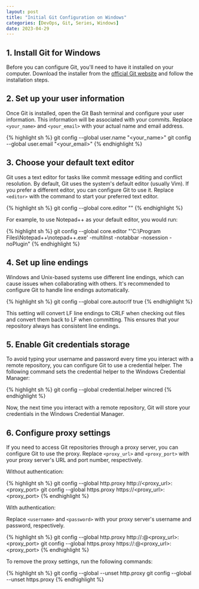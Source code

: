 ```yaml
---
layout: post
title: "Initial Git Configuration on Windows"
categories: [DevOps, Git, Series, Windows]
date: 2023-04-29
---
```


## 1. Install Git for Windows

Before you can configure Git, you'll need to have it installed on your computer. Download the installer from the [official Git website](https://git-scm.com/download/win) and follow the installation steps.

## 2. Set up your user information

Once Git is installed, open the Git Bash terminal and configure your user information. This information will be associated with your commits. Replace `<your_name>` and `<your_email>` with your actual name and email address.

{% highlight sh %}
git config --global user.name "<your_name>"
git config --global user.email "<your_email>"
{% endhighlight %}

## 3. Choose your default text editor

Git uses a text editor for tasks like commit message editing and conflict resolution. By default, Git uses the system's default editor (usually Vim). If you prefer a different editor, you can configure Git to use it. Replace `<editor>` with the command to start your preferred text editor.

{% highlight sh %}
git config --global core.editor "<editor>"
{% endhighlight %}

For example, to use Notepad++ as your default editor, you would run:

{% highlight sh %}
git config --global core.editor "'C:\Program Files\Notepad++\notepad++.exe' -multiInst -notabbar -nosession -noPlugin"
{% endhighlight %}

## 4. Set up line endings

Windows and Unix-based systems use different line endings, which can cause issues when collaborating with others. It's recommended to configure Git to handle line endings automatically.

{% highlight sh %}
git config --global core.autocrlf true
{% endhighlight %}

This setting will convert LF line endings to CRLF when checking out files and convert them back to LF when committing. This ensures that your repository always has consistent line endings.

## 5. Enable Git credentials storage

To avoid typing your username and password every time you interact with a remote repository, you can configure Git to use a credential helper. The following command sets the credential helper to the Windows Credential Manager:

{% highlight sh %}
git config --global credential.helper wincred
{% endhighlight %}

Now, the next time you interact with a remote repository, Git will store your credentials in the Windows Credential Manager.

## 6. Configure proxy settings

If you need to access Git repositories through a proxy server, you can configure Git to use the proxy. Replace `<proxy_url>` and `<proxy_port>` with your proxy server's URL and port number, respectively.

Without authentication:

{% highlight sh %}
git config --global http.proxy http://<proxy_url>:<proxy_port>
git config --global https.proxy https://<proxy_url>:<proxy_port>
{% endhighlight %}

With authentication:

Replace `<username>` and `<password>` with your proxy server's username and password, respectively.

{% highlight sh %}
git config --global http.proxy http://<username>:<password>@<proxy_url>:<proxy_port>
git config --global https.proxy https://<username>:<password>@<proxy_url>:<proxy_port>
{% endhighlight %}

To remove the proxy settings, run the following commands:

{% highlight sh %}
git config --global --unset http.proxy
git config --global --unset https.proxy
{% endhighlight %}
